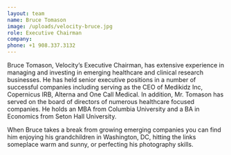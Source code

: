 ```yaml
---
layout: team
name: Bruce Tomason
image: /uploads/velocity-bruce.jpg
role: Executive Chairman
company:
phone: +1 908.337.3132
---
```


Bruce Tomason, Velocity’s Executive Chairman, has extensive experience in managing and investing in emerging healthcare and clinical research businesses. He has held senior executive positions in a number of successful companies including serving as the CEO of Medikidz Inc, Copernicus IRB, Alterna and One Call Medical. In addition, Mr. Tomason has served on the board of directors of numerous healthcare focused companies. He holds an MBA from Columbia University and a BA in Economics from Seton Hall University.

When Bruce takes a break from growing emerging companies you can find him enjoying his grandchildren in Washington, DC, hitting the links someplace warm and sunny, or perfecting his photography skills.